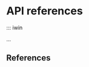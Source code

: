 # API references

::: iwin
    <!-- options:
      show_submodules: true
      show_source: false
      show_docstring_classes: true
      show_docstring_modules: true
      heading_level: 2
      docstring_style: google -->

...

## References